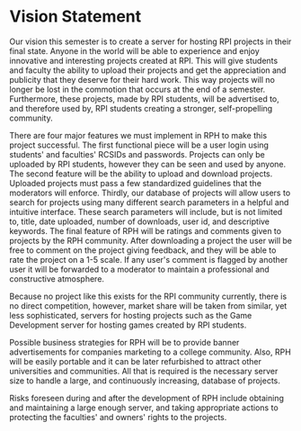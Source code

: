 # Vision Statement #

Our vision this semester is to create a server for hosting RPI projects in their final state.  Anyone in the world will be able to experience and enjoy innovative and interesting projects created at RPI.  This will give students and faculty the ability to upload their projects and get the appreciation and publicity that they deserve for their hard work.  This way projects will no longer be lost in the commotion that occurs at the end of a semester.  Furthermore, these projects, made by RPI students, will be advertised to, and therefore used by, RPI students creating a stronger, self-propelling community.

There are four major features we must implement in RPH to make this project successful.  The first functional piece will be a user login using students' and faculties' RCSIDs and passwords.  Projects can only be uploaded by RPI students, however they can be seen and used by anyone.  The second feature will be the ability to upload and download projects.  Uploaded projects must pass a few standardized guidelines that the moderators will enforce.  Thirdly, our database of projects will allow users to search for projects using many different search parameters in a helpful and intuitive interface. These search parameters will include, but is not limited to, title, date uploaded, number of downloads, user id, and descriptive keywords.  The final feature of RPH will be ratings and comments given to projects by the RPH community.  After downloading a project the user will be free to comment on the project giving feedback, and they will be able to rate the project on a 1-5 scale.  If any user's comment is flagged by another user it will be forwarded to a moderator to maintain a professional and constructive atmosphere.

Because no project like this exists for the RPI community currently, there is no direct competition, however, market share will be taken from similar, yet less sophisticated, servers for hosting projects such as the Game Development server for hosting games created by RPI students.

Possible business strategies for RPH will be to provide banner advertisements for companies marketing to a college community.  Also, RPH will be easily portable and it can be later refurbished to attract other universities and communities.  All that is required is the necessary server size to handle a large, and continuously increasing, database of projects.

Risks foreseen during and after the development of RPH include obtaining and maintaining a large enough server, and taking appropriate actions to protecting the faculties' and owners' rights to the projects.